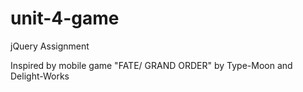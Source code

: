 # unit-4-game
jQuery Assignment

Inspired by mobile game "FATE/ GRAND ORDER" by Type-Moon and Delight-Works